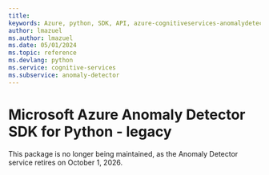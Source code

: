 ```yaml
---
title: 
keywords: Azure, python, SDK, API, azure-cognitiveservices-anomalydetector, cognitiveservices
author: lmazuel
ms.author: lmazuel
ms.date: 05/01/2024
ms.topic: reference
ms.devlang: python
ms.service: cognitive-services
ms.subservice: anomaly-detector
---
```

# Microsoft Azure Anomaly Detector SDK for Python - legacy

This package is no longer being maintained, as the Anomaly Detector service retires on October 1, 2026.
